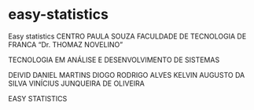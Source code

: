 # easy-statistics
Easy statistics
CENTRO PAULA SOUZA
FACULDADE DE TECNOLOGIA DE FRANCA 
“Dr. THOMAZ NOVELINO”



TECNOLOGIA EM ANÁLISE E DESENVOLVIMENTO DE SISTEMAS





DEIVID DANIEL MARTINS 
DIOGO RODRIGO ALVES 
KELVIN AUGUSTO DA SILVA 
VINÍCIUS JUNQUEIRA DE OLIVEIRA



EASY STATISTICS


